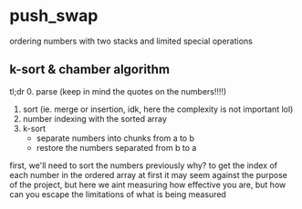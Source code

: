 # push\_swap

ordering numbers with two stacks and limited special operations

## k-sort & chamber algorithm

tl;dr
0. parse (keep in mind the quotes on the numbers!!!!)
1. sort (ie. merge or insertion, idk, here the complexity is not important lol)
2. number indexing with the sorted array
3. k-sort
	- separate numbers into chunks from a to b
	- restore the numbers separated from b to a

first, we'll need to sort the numbers previously
why? to get the index of each number in the ordered array
at first it may seem against the purpose of the project, but here we aint measuring how effective you are, but how can you escape the limitations of what is being measured

